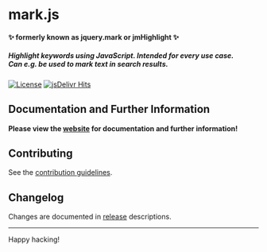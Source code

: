 # mark.js

#### :sparkles: formerly known as jquery.mark or jmHighlight :sparkles:

##### Highlight keywords using JavaScript. Intended for every use case. <br> Can e.g. be used to mark text in search results.

[![License][license-image]][license]
[![jsDelivr Hits][jsdelivr-image]][jsdelivr]

## Documentation and Further Information

**Please view the [website][website] for documentation and further information!**

## Contributing

See the [contribution guidelines][contributing].

## Changelog

Changes are documented in [release][releases] descriptions.  

---

Happy hacking!

[license]: https://raw.githubusercontent.com/julmot/mark.js/master/LICENSE
[jsdelivr]: https://www.jsdelivr.com/package/npm/mark.js

[license-image]: https://img.shields.io/badge/license-MIT-blue.svg
[jsdelivr-image]: https://data.jsdelivr.com/v1/package/npm/mark.js/badge?style=rounded

[website]: https://markjs.io/
[contributing]: https://github.com/julmot/mark.js/blob/master/CONTRIBUTING.md
[releases]: https://github.com/julmot/mark.js/releases
